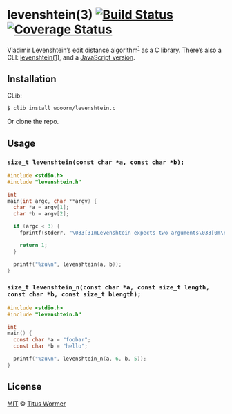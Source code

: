 # levenshtein(3) [![Build Status][travis-badge]][travis-status] [![Coverage Status][coverage-badge]][coverage-status]

Vladimir Levenshtein’s edit distance algorithm<sup>[1][wiki]</sup> as a C library. There’s also a CLI: [levenshtein(1)][cli], and a [JavaScript version][js].

## Installation

CLib:

```sh
$ clib install wooorm/levenshtein.c
```

Or clone the repo.

## Usage

### `size_t levenshtein(const char *a, const char *b);`

```c
#include <stdio.h>
#include "levenshtein.h"

int
main(int argc, char **argv) {
  char *a = argv[1];
  char *b = argv[2];

  if (argc < 3) {
    fprintf(stderr, "\033[31mLevenshtein expects two arguments\033[0m\n");

    return 1;
  }

  printf("%zu\n", levenshtein(a, b));
}
```

### `size_t levenshtein_n(const char *a, const size_t length, const char *b, const size_t bLength);`

``` c
#include <stdio.h>
#include "levenshtein.h"

int
main() {
  const char *a = "foobar";
  const char *b = "hello";

  printf("%zu\n", levenshtein_n(a, 6, b, 5));
}
```

## License

[MIT][] © [Titus Wormer][author]

[travis-badge]: https://img.shields.io/travis/wooorm/levenshtein.c.svg

[travis-status]: https://travis-ci.org/wooorm/levenshtein.c

[coverage-badge]: https://img.shields.io/coveralls/wooorm/levenshtein.c.svg

[coverage-status]: https://coveralls.io/r/wooorm/levenshtein.c?branch=master

[wiki]: https://en.wikipedia.org/wiki/Levenshtein_distance

[cli]: https://github.com/wooorm/levenshtein

[js]: https://github.com/words/levenshtein-edit-distance

[mit]: license

[author]: https://wooorm.com
